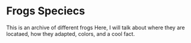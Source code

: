 # Frogs Speciecs
This is an archive of different frogs
Here, I will talk about where they are locataed, how they adapted, colors, and a cool fact.
